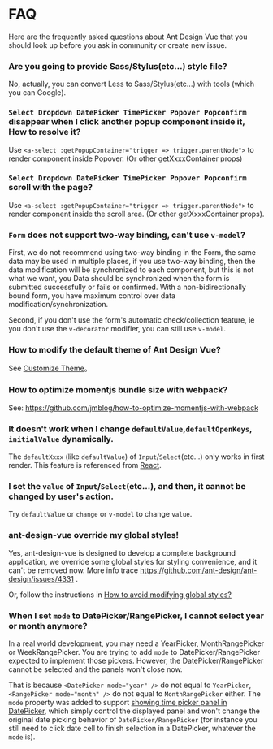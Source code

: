 # FAQ

Here are the frequently asked questions about Ant Design Vue that you should look up before you ask in community or create new issue.

### Are you going to provide Sass/Stylus(etc...) style file?

No, actually, you can convert Less to Sass/Stylus(etc...) with tools (which you can Google).

### `Select Dropdown DatePicker TimePicker Popover Popconfirm` disappear when I click another popup component inside it, How to resolve it?

Use `<a-select :getPopupContainer="trigger => trigger.parentNode">` to render component inside Popover. (Or other getXxxxContainer props)

### `Select Dropdown DatePicker TimePicker Popover Popconfirm` scroll with the page?

Use `<a-select :getPopupContainer="trigger => trigger.parentNode">` to render component inside the scroll area. (Or other getXxxxContainer props).

### `Form` does not support two-way binding, can't use `v-model`?

First, we do not recommend using two-way binding in the Form, the same data may be used in multiple places, if you use two-way binding, then the data modification will be synchronized to each component, but this is not what we want, you Data should be synchronized when the form is submitted successfully or fails or confirmed. With a non-bidirectionally bound form, you have maximum control over data modification/synchronization.

Second, if you don't use the form's automatic check/collection feature, ie you don't use the `v-decorator` modifier, you can still use `v-model`.

### How to modify the default theme of Ant Design Vue?

See [Customize Theme](/docs/vue/customize-theme/)。

### How to optimize momentjs bundle size with webpack?

See: https://github.com/jmblog/how-to-optimize-momentjs-with-webpack

### It doesn't work when I change `defaultValue`,`defaultOpenKeys`, `initialValue` dynamically.

The `defaultXxxx` (like `defaultValue`) of `Input`/`Select`(etc...) only works in first render. This feature is referenced from [React](https://facebook.github.io/react/docs/forms.html#controlled-components).

### I set the `value` of `Input`/`Select`(etc...), and then, it cannot be changed by user's action.

Try `defaultValue` or `change` or `v-model` to change `value`.

### ant-design-vue override my global styles!

Yes, ant-design-vue is designed to develop a complete background application, we override some global styles for styling convenience, and it can't be removed now. More info trace https://github.com/ant-design/ant-design/issues/4331 .

Or, follow the instructions in [How to avoid modifying global styles?](docs/react/customize-theme#How-to-avoid-modifying-global-styles-?)

### When I set `mode` to DatePicker/RangePicker, I cannot select year or month anymore?

In a real world development, you may need a YearPicker, MonthRangePicker or WeekRangePicker. You are trying to add `mode` to DatePicker/RangePicker expected to implement those pickers. However, the DatePicker/RangePicker cannot be selected and the panels won't close now.

That is because `<DatePicker mode="year" />` do not equal to `YearPicker`, `<RangePicker mode="month" />` do not equal to `MonthRangePicker` either. The `mode` property was added to support [showing time picker panel in DatePicker](https://github.com/ant-design/ant-design/issues/5190), which simply control the displayed panel and won't change the original date picking behavior of `DatePicker/RangePicker` (for instance you still need to click date cell to finish selection in a DatePicker, whatever the `mode` is).
